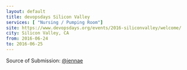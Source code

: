 ```yaml
---
layout: default
title: devopsdays Silicon Valley
services: [ "Nursing / Pumping Room"]
site: https://www.devopsdays.org/events/2016-siliconvalley/welcome/
city: Silicon Valley, CA
from: 2016-06-24
to: 2016-06-25
---
```


Source of Submission: [@iennae](https://github.com/iennae)

